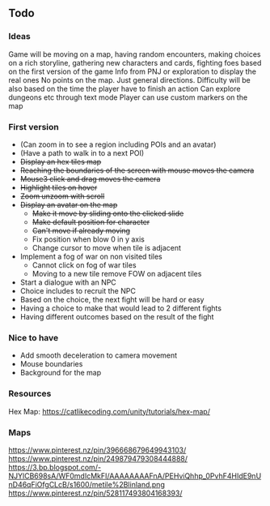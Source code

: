 ## Todo

### Ideas

Game will be moving on a map, having random encounters, making choices on a rich storyline, gathering new characters and cards, fighting foes based on the first version of the game
Info from PNJ or exploration to display the real ones
No points on the map. Just general directions.
Difficulty will be also based on the time the player have to finish an action
Can explore dungeons etc through text mode
Player can use custom markers on the map

### First version

* (Can zoom in to see a region including POIs and an avatar)
* (Have a path to walk in to a next POI)
* ~~Display an hex tiles map~~
* ~~Reaching the boundaries of the screen with mouse moves the camera~~
* ~~Mouse3 click and drag moves the camera~~
* ~~Highlight tiles on hover~~
* ~~Zoom unzoom with scroll~~
* ~~Display an avatar on the map~~
    * ~~Make it move by sliding onto the clicked slide~~
    * ~~Make default position for character~~
    * ~~Can't move if already moving~~
    * Fix position when blow 0 in y axis
    * Change cursor to move when tile is adjacent
* Implement a fog of war on non visited tiles
    * Cannot click on fog of war tiles
    * Moving to a new tile remove FOW on adjacent tiles
* Start a dialogue with an NPC
* Choice includes to recruit the NPC
* Based on the choice, the next fight will be hard or easy
* Having a choice to make that would lead to 2 different fights
* Having different outcomes based on the result of the fight

### Nice to have

* Add smooth deceleration to camera movement
* Mouse boundaries
* Background for the map

### Resources

Hex Map: https://catlikecoding.com/unity/tutorials/hex-map/

### Maps

https://www.pinterest.nz/pin/396668679649943103/
https://www.pinterest.nz/pin/249879479308444888/
https://3.bp.blogspot.com/-NJYlCB698sA/WF0mdIcMkFI/AAAAAAAAFnA/PEHviQhhp_0PvhF4HIdE9nUnD46qFiOfgCLcB/s1600/metile%2Blinland.png
https://www.pinterest.nz/pin/528117493804168393/
